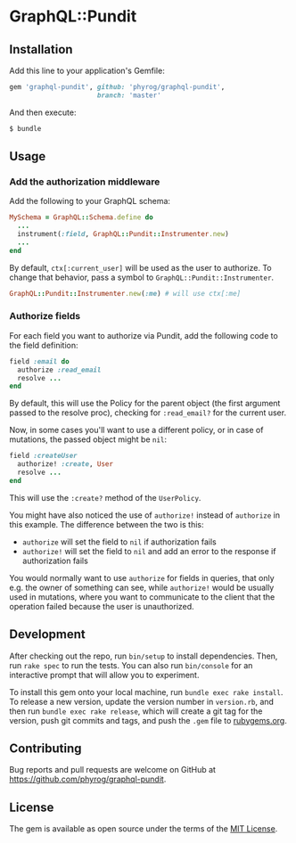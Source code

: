 # GraphQL::Pundit



## Installation

Add this line to your application's Gemfile:

```ruby
gem 'graphql-pundit', github: 'phyrog/graphql-pundit',
                      branch: 'master'
```

And then execute:

```bash
$ bundle
```

## Usage

### Add the authorization middleware

Add the following to your GraphQL schema:

```ruby
MySchema = GraphQL::Schema.define do
  ...
  instrument(:field, GraphQL::Pundit::Instrumenter.new)
  ...
end
```

By default, `ctx[:current_user]` will be used as the user to authorize. To change that behavior, pass a symbol to `GraphQL::Pundit::Instrumenter`. 

```ruby
GraphQL::Pundit::Instrumenter.new(:me) # will use ctx[:me]
```

### Authorize fields

For each field you want to authorize via Pundit, add the following code to the field definition:

```ruby
field :email do
  authorize :read_email
  resolve ...
end
```

By default, this will use the Policy for the parent object (the first argument passed to the resolve proc), checking for `:read_email?` for the current user.

Now, in some cases you'll want to use a different policy, or in case of mutations, the passed object might be `nil`:

```ruby
field :createUser
  authorize! :create, User
  resolve ...
end
```

This will use the `:create?` method of the `UserPolicy`.

You might have also noticed the use of `authorize!` instead of `authorize` in this example. The difference between the two is this:

- `authorize` will set the field to `nil` if authorization fails
- `authorize!` will set the field to `nil` and add an error to the response if authorization fails

You would normally want to use `authorize` for fields in queries, that only e.g. the owner of something can see, while `authorize!` would be usually used in mutations, where you want to communicate to the client that the operation failed because the user is unauthorized.
## Development

After checking out the repo, run `bin/setup` to install dependencies. Then, run `rake spec` to run the tests. You can also run `bin/console` for an interactive prompt that will allow you to experiment.

To install this gem onto your local machine, run `bundle exec rake install`. To release a new version, update the version number in `version.rb`, and then run `bundle exec rake release`, which will create a git tag for the version, push git commits and tags, and push the `.gem` file to [rubygems.org](https://rubygems.org).

## Contributing

Bug reports and pull requests are welcome on GitHub at https://github.com/phyrog/graphql-pundit.


## License

The gem is available as open source under the terms of the [MIT License](http://opensource.org/licenses/MIT).

